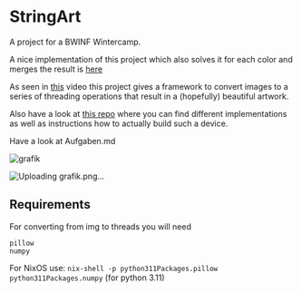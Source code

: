 # StringArt

A project for a BWINF Wintercamp.

A nice implementation of this project which also solves it for each color and merges the result is [here](https://github.com/hc671123/StringArt)

As seen in [this](https://youtube.com/watch?v=WGccIFf6MF8&feature=share8) video this project gives a framework to convert images to a series of threading operations that result in a (hopefully) beautiful artwork.

Also have a look at [this repo](https://github.com/bdring/StringArt/) where you can find different implementations as well as instructions how to actually build such a device.

Have a look at Aufgaben.md

![grafik](https://github.com/jon011235/StringArt/assets/148149771/337545ab-20e7-45b3-9d53-521fef0ed316)

![Uploading grafik.png…]()

## Requirements
For converting from img to threads you will need
```
pillow
numpy
```

For NixOS use: ```nix-shell -p python311Packages.pillow python311Packages.numpy``` (for python 3.11)
